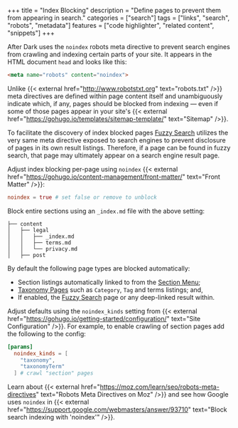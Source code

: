 +++
title = "Index Blocking"
description = "Define pages to prevent them from appearing in search."
categories = ["search"]
tags = ["links", "search", "robots", "metadata"]
features = ["code highlighter", "related content", "snippets"]
+++

After Dark uses the `noindex` robots meta directive to prevent search engines from crawling and indexing certain parts of your site. It appears in the HTML document `head` and looks like this:

```html
<meta name="robots" content="noindex">
```

Unlike {{< external href="http://www.robotstxt.org" text="robots.txt" />}} meta directives are defined within page content itself and unambiguously indicate which, if any, pages should be blocked from indexing — even if some of those pages appear in your site's {{< external href="https://gohugo.io/templates/sitemap-template/" text="Sitemap" />}}.

To facilitate the discovery of index blocked pages [Fuzzy Search](../fuzzy-search) utilizes the very same meta directive exposed to search engines to prevent disclosure of pages in its own result listings. Therefore, if a page can be found in fuzzy search, that page may ultimately appear on a search engine result page.

Adjust index blocking per-page using `noindex` {{< external href="https://gohugo.io/content-management/front-matter/" text="Front Matter" />}}:

```toml
noindex = true # set false or remove to unblock
```

Block entire sections using an `_index.md` file with the above setting:

```
├── content
│   ├── legal
│   │   ├── _index.md
│   │   ├── terms.md
│   │   └── privacy.md
│   ├── post
```

By default the following page types are blocked automatically:

- Section listings automatically linked to from the [Section Menu](../section-menu);
- [Taxonomy Pages](../taxonomy-pages) such as `Category`, `Tag` and terms listings; and,
- If enabled, the [Fuzzy Search](../fuzzy-search) page or any deep-linked result within.

Adjust defaults using the `noindex_kinds` setting from {{< external href="https://gohugo.io/getting-started/configuration/" text="Site Configuration" />}}. For example, to enable crawling of section pages add the following to the config:

```toml
[params]
  noindex_kinds = [
    "taxonomy",
    "taxonomyTerm"
  ] # crawl "section" pages
```

Learn about {{< external href="https://moz.com/learn/seo/robots-meta-directives" text="Robots Meta Directives on Moz" />}} and see how Google uses `noindex` in {{< external href="https://support.google.com/webmasters/answer/93710" text="Block search indexing with 'noindex'" />}}.
